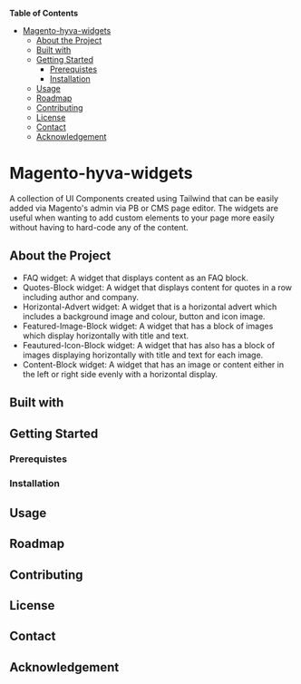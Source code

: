<!-- START doctoc generated TOC please keep comment here to allow auto update -->
<!-- DON'T EDIT THIS SECTION, INSTEAD RE-RUN doctoc TO UPDATE -->
**Table of Contents**

- [Magento-hyva-widgets](#magento-hyva-widgets)
  - [About the Project](#about-the-project)
  - [Built with](#built-with)
  - [Getting Started](#getting-started)
    - [Prerequistes](#prerequistes)
    - [Installation](#installation)
  - [Usage](#usage)
  - [Roadmap](#roadmap)
  - [Contributing](#contributing)
  - [License](#license)
  - [Contact](#contact)
  - [Acknowledgement](#acknowledgement)

<!-- END doctoc generated TOC please keep comment here to allow auto update -->







# Magento-hyva-widgets
A collection of UI Components created using Tailwind that can be easily added via Magento's admin via PB or CMS page editor. The widgets are useful when wanting to add custom elements to your page more easily without having to hard-code any of the content. 



## About the Project

* FAQ widget: A widget that displays content as an FAQ block.
* Quotes-Block widget: A widget that displays content for quotes in a row including author and company.
* Horizontal-Advert widget: A widget that is a horizontal advert which includes a background image and colour, button and icon image.
* Featured-Image-Block widget: A widget that has a block of images which display horizontally with title and text.
* Feautured-Icon-Block widget: A widget that has also has a block of images displaying horizontally with title and text for each image.
* Content-Block widget: A widget that has an image or content either in the left or right side evenly with a horizontal display. 



## Built with


## Getting Started 

### Prerequistes 

### Installation

## Usage

## Roadmap 

## Contributing

## License

## Contact

## Acknowledgement

